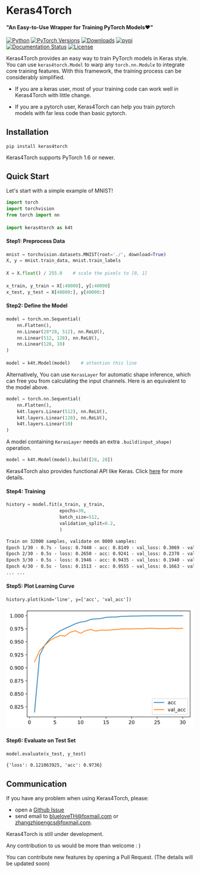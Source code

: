 # Keras4Torch

#### "An Easy-to-Use Wrapper for Training PyTorch Models❤"

[![Python](https://img.shields.io/badge/python-3.6%20%7C%203.7%20%7C%203.8-blue)](https://www.python.org)
[![PyTorch Versions](https://img.shields.io/badge/PyTorch-1.6+-blue.svg)](https://pypi.org/project/keras4torch)
[![Downloads](https://pepy.tech/badge/keras4torch)](https://pepy.tech/project/keras4torch)
[![pypi](https://img.shields.io/pypi/v/keras4torch.svg)](https://pypi.python.org/pypi/keras4torch)
[![Documentation Status](https://readthedocs.org/projects/keras4torch/badge/?version=latest)](https://keras4torch.readthedocs.io/en/latest/?badge=latest)
[![License](https://img.shields.io/github/license/blueloveTH/keras4torch.svg)](https://github.com/blueloveTH/keras4torch/blob/master/LICENSE)

Keras4Torch provides an easy way to train PyTorch models in Keras style. You can use `keras4torch.Model` to warp any `torch.nn.Module` to integrate core training features. With this framework, the training process can be considerably simplified.

+ If you are a keras user, most of your training code can work well in Keras4Torch with little change.

+ If you are a pytorch user, Keras4Torch can help you train pytorch models with far less code than basic pytorch.

## Installation

```
pip install keras4torch
```

Keras4Torch supports PyTorch 1.6 or newer.



## Quick Start

Let's start with a simple example of MNIST!

```python
import torch
import torchvision
from torch import nn

import keras4torch as k4t
```

#### Step1: Preprocess Data

```python
mnist = torchvision.datasets.MNIST(root='./', download=True)
X, y = mnist.train_data, mnist.train_labels

X = X.float() / 255.0    # scale the pixels to [0, 1]

x_train, y_train = X[:40000], y[:40000]
x_test, y_test = X[40000:], y[40000:]
```

#### Step2: Define the Model

```python
model = torch.nn.Sequential(
    nn.Flatten(),
    nn.Linear(28*28, 512), nn.ReLU(),
    nn.Linear(512, 128), nn.ReLU(),
    nn.Linear(128, 10)
)

model = k4t.Model(model)    # attention this line
```

Alternatively, You can use `KerasLayer` for automatic shape inference, which can free you from calculating the input channels. Here is an equivalent to the model above.

```python
model = torch.nn.Sequential(
    nn.Flatten(),
    k4t.layers.Linear(512), nn.ReLU(),
    k4t.layers.Linear(128), nn.ReLU(),
    k4t.layers.Linear(10)
)
```

A model containing `KerasLayer` needs an extra `.build(input_shape)` operation.

```python
model = k4t.Model(model).build([28, 28])
```

Keras4Torch also provides functional API like Keras. Click [here](https://keras4torch.readthedocs.io/en/latest/api_references/models_api/#2-use-functional-api-beta) for more details.

#### Step4: Training

```python
history = model.fit(x_train, y_train,
                	epochs=30,
                	batch_size=512,
                	validation_split=0.2,
                	)
```

```txt
Train on 32000 samples, validate on 8000 samples:
Epoch 1/30 - 0.7s - loss: 0.7440 - acc: 0.8149 - val_loss: 0.3069 - val_acc: 0.9114 - lr: 1e-03
Epoch 2/30 - 0.5s - loss: 0.2650 - acc: 0.9241 - val_loss: 0.2378 - val_acc: 0.9331 - lr: 1e-03
Epoch 3/30 - 0.5s - loss: 0.1946 - acc: 0.9435 - val_loss: 0.1940 - val_acc: 0.9431 - lr: 1e-03
Epoch 4/30 - 0.5s - loss: 0.1513 - acc: 0.9555 - val_loss: 0.1663 - val_acc: 0.9524 - lr: 1e-03
... ...
```

#### Step5: Plot Learning Curve

```
history.plot(kind='line', y=['acc', 'val_acc'])
```

<img src="imgs/learning_curve.svg"  />

#### Step6: Evaluate on Test Set

```python
model.evaluate(x_test, y_test)
```

```txt
{'loss': 0.121063925, 'acc': 0.9736}
```



## Communication

If you have any problem when using Keras4Torch, please:

+ open a [Github Issue](https://github.com/blueloveTH/keras4torch/issues) 
+ send email to blueloveTH@foxmail.com or zhangzhipengcs@foxmail.com.

Keras4Torch is still under development.

Any contribution to us would be more than welcome : )

You can contribute new features by opening a Pull Request. (The details will be updated soon)

